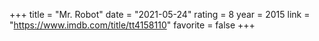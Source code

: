 +++
title = "Mr. Robot"
date = "2021-05-24"
rating = 8
year = 2015
link = "https://www.imdb.com/title/tt4158110"
favorite = false
+++
